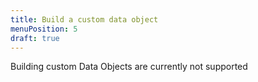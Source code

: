 ```yaml
---
title: Build a custom data object
menuPosition: 5
draft: true
---
```


Building custom Data Objects are currently not supported

